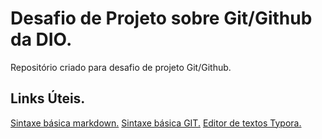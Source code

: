 # Desafio de Projeto sobre Git/Github da DIO.
Repositório criado para desafio de projeto Git/Github.

## Links Úteis.
[Sintaxe básica markdown.](https://www.markdownguide.org/basic-syntax/)
[Sintaxe básica GIT.](https://git-scm.com/docs/git-commit/pt_BR)
[Editor de textos Typora.](https://typora.io/)
